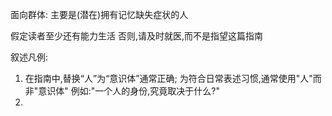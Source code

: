 面向群体: 主要是(潜在)拥有记忆缺失症状的人

假定读者至少还有能力生活
否则,请及时就医,而不是指望这篇指南

叙述凡例:
1. 在指南中,替换“人”为“意识体”通常正确;
   为符合日常表述习惯,通常使用"人"而非"意识体"
   例如:"一个人的身份,究竟取决于什么?"
2. 
